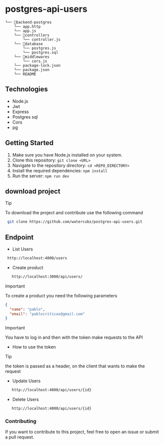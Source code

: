 # postgres-api-users

```
└── 📁backend-postgres
    └── app.http
    └── app.js
    └── 📁controllers
        └── controller.js
    └── 📁database
        └── postgres.js
        └── postgres.sql
    └── 📁middlewares
        └── cors.js
    └── package-lock.json
    └── package.json
    └── README
```

## Technologies

- Node.js
- Jwt
- Express
- Postgres sql
- Cors
- pg

## Getting Started

1. Make sure you have Node.js installed on your system.
2. Clone this repository: `git clone <URL>`
3. Navigate to the repository directory: `cd <REPO_DIRECTORY>`
4. Install the required dependencies: `npm install`
5. Run the server: `npm run dev`

## download project

> [!TIP]
> To download the project and contribute use the following command

```bash
 git clone https://github.com/watercubz/postgres-api-users.git
```

## Endpoint

- List Users

```bash
 http://localhost:4000/users
```

- Create product

```bash
   http://localhost:3000/api/users/
```

> [!IMPORTANT]
> To create a product you need the following parameters

```json
{
  "name": "pablo",
  "email": "pablocriticas@gmail.com"
}
```

> [!IMPORTANT]
> You have to log in and then with the token make requests to the API

- How to use the token

> [!TIP]
> the token is passed as a header, on the client that wants to make the request

- Update Users

```bash
   http://localhost:4000/api/users/{id}
```

- Delete Users

```bash
   http://localhost:4000/api/users/{id}
```

### Contributing

If you want to contribute to this project, feel free to open an issue or submit a pull request.

